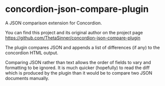 # concordion-json-compare-plugin
A JSON comparison extension for Concordion.

You can find this project and its original author on the project page https://github.com/ThetaSinner/concordion-json-compare-plugin

The plugin compares JSON and appends a list of differences (if any) to the concordion HTML output.

Comparing JSON rather than text allows the order of fields to vary and formatting to be ignored.
It is much quicker (hopefully) to read the diff which is produced by the plugin than it would be to compare two JSON documents
manually.
